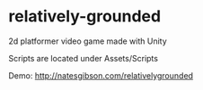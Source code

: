 # relatively-grounded
2d platformer video game made with Unity

Scripts are located under Assets/Scripts

Demo: http://natesgibson.com/relativelygrounded
